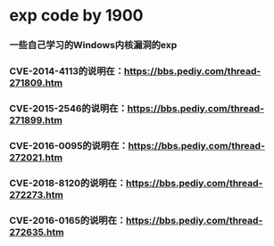 # exp code by 1900
### 一些自己学习的Windows内核漏洞的exp
### CVE-2014-4113的说明在：https://bbs.pediy.com/thread-271809.htm
### CVE-2015-2546的说明在：https://bbs.pediy.com/thread-271899.htm
### CVE-2016-0095的说明在：https://bbs.pediy.com/thread-272021.htm
### CVE-2018-8120的说明在：https://bbs.pediy.com/thread-272273.htm
### CVE-2016-0165的说明在：https://bbs.pediy.com/thread-272635.htm
